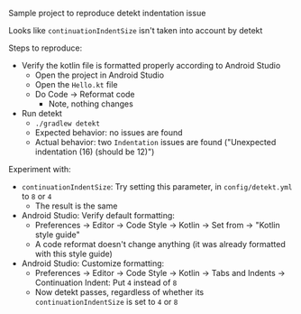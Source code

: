 Sample project to reproduce detekt indentation issue

Looks like `continuationIndentSize` isn't taken into account by detekt

Steps to reproduce:
* Verify the kotlin file is formatted properly according to Android Studio
  - Open the project in Android Studio
  - Open the `Hello.kt` file
  - Do Code -> Reformat code
    - Note, nothing changes
* Run detekt
  - `./gradlew detekt`
  - Expected behavior: no issues are found
  - Actual behavior: two `Indentation` issues are found ("Unexpected indentation (16) (should be 12)")


Experiment with:
* `continuationIndentSize`: Try setting this parameter, in `config/detekt.yml`  to `8` or `4`
  - The result is the same
* Android Studio: Verify default formatting:
  - Preferences -> Editor -> Code Style -> Kotlin -> Set from -> "Kotlin style guide"
  - A code reformat doesn't change anything (it was already formatted with this style guide)
* Android Studio: Customize formatting:
  - Preferences -> Editor -> Code Style -> Kotlin -> Tabs and Indents -> Continuation Indent: Put `4` instead of `8`
  - Now detekt passes, regardless of whether its `continuationIndentSize` is set to `4` or `8`
